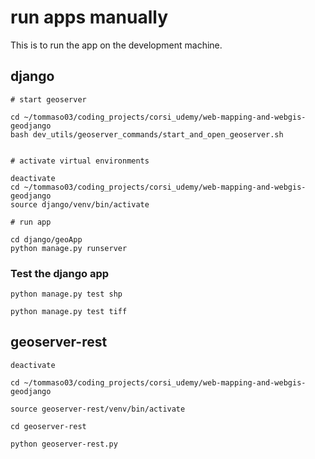 # run apps manually

This is to run the app on the development machine.

## django

    # start geoserver

    cd ~/tommaso03/coding_projects/corsi_udemy/web-mapping-and-webgis-geodjango
    bash dev_utils/geoserver_commands/start_and_open_geoserver.sh


    # activate virtual environments

    deactivate
    cd ~/tommaso03/coding_projects/corsi_udemy/web-mapping-and-webgis-geodjango
    source django/venv/bin/activate

    # run app

    cd django/geoApp
    python manage.py runserver


### Test the django app

    python manage.py test shp

    python manage.py test tiff
    

## geoserver-rest

    deactivate

    cd ~/tommaso03/coding_projects/corsi_udemy/web-mapping-and-webgis-geodjango

    source geoserver-rest/venv/bin/activate

    cd geoserver-rest

    python geoserver-rest.py
